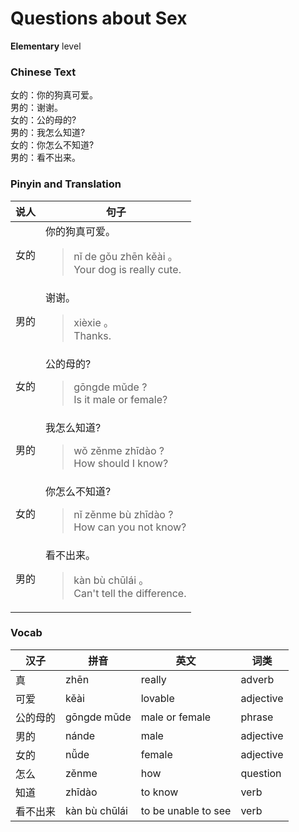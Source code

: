 # Questions about Sex
**Elementary** level
### Chinese Text
女的：你的狗真可爱。<br />男的：谢谢。<br />女的：公的母的?<br />男的：我怎么知道?<br />女的：你怎么不知道?<br />男的：看不出来。

### Pinyin and Translation
|说人|句子|
|----|----|
|女的|你的狗真可爱。<blockquote>nǐ de gǒu zhēn kěài 。<br />Your dog is really cute.</blockquote>|
|男的|谢谢。<blockquote>xièxie 。<br />Thanks.</blockquote>|
|女的|公的母的?<blockquote>gōngde mǔde ?<br />Is it male or female?</blockquote>|
|男的|我怎么知道?<blockquote>wǒ zěnme zhīdào ?<br />How should I know?</blockquote>|
|女的|你怎么不知道?<blockquote>nǐ zěnme bù zhīdào ?<br />How can you not know?</blockquote>|
|男的|看不出来。<blockquote>kàn bù chūlái 。<br />Can't tell the difference.</blockquote>|
### Vocab
|汉子|拼音|英文|词类|
|----|----|----|----|
|真|zhēn|really|adverb|
|可爱|kěài|lovable|adjective|
|公的母的|gōngde mǔde|male or female|phrase|
|男的|nánde|male|adjective|
|女的|nǚde|female|adjective|
|怎么|zěnme|how|question|
|知道|zhīdào|to know|verb|
|看不出来|kàn bù chūlái|to be unable to see|verb|